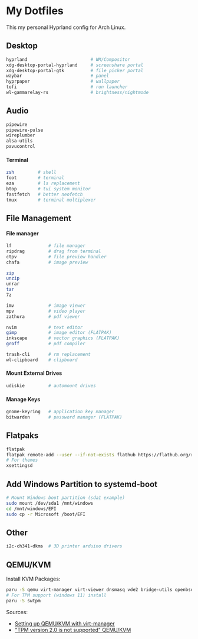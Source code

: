 # My Dotfiles

This my personal Hyprland config for Arch Linux.

## Desktop 
```sh
hyprland                        # WM/Compositor
xdg-desktop-portal-hyprland     # screenshare portal
xdg-desktop-portal-gtk          # file picker portal
waybar                          # panel 
hyprpaper                       # wallpaper
tofi                            # run launcher
wl-gammarelay-rs                # brightness/nightmode
```

## Audio
```sh
pipewire 
pipewire-pulse
wireplumber 
alsa-utils 
pavucontrol 
```

#### Terminal
```sh
zsh         # shell
foot        # terminal
eza         # ls replacement
btop        # tui system monitor
fastfetch   # better neofetch
tmux        # terminal multiplexer
```

## File Management
#### File manager
```sh
lf              # file manager
ripdrag         # drag from terminal 
ctpv            # file preview handler
chafa           # image preview

zip
unzip
unrar
tar
7z

imv             # image viewer
mpv             # video player
zathura         # pdf viewer

nvim            # text editor
gimp            # image editor (FLATPAK)
inkscape        # vector graphics (FLATPAK)
groff           # pdf compiler

trash-cli       # rm replacement
wl-clipboard    # clipboard
```
#### Mount External Drives
```sh
udiskie         # automount drives
```
#### Manage Keys
```sh
gnome-keyring   # application key manager
bitwarden       # password manager (FLATPAK)
```

## Flatpaks
```sh
flatpak
flatpak remote-add --user --if-not-exists flathub https://flathub.org/repo/flathub.flatpakrepo
# For themes
xsettingsd
```
## Add Windows Partition to systemd-boot
```sh
# Mount Windows boot partition (sda1 example)
sudo mount /dev/sda1 /mnt/windows
cd /mnt/windows/EFI
sudo cp -r Microsoft /boot/EFI
```

## Other
```sh
i2c-ch341-dkms  # 3D printer arduino drivers
```

## QEMU/KVM
Install KVM Packages:
```sh
paru -S qemu virt-manager virt-viewer dnsmasq vde2 bridge-utils openbsd-netcat ebtables iptables
# For TPM support (windows 11) install
paru -S swtpm 
```
Sources:
- [Setting up QEMU/KVM with virt-manager](https://forum.manjaro.org/t/how-to-setting-up-qemu-kvm-with-virt-manager/127431/1)
- ["TPM version 2.0 is not supported" QEMU/KVM](https://www.reddit.com/r/archlinux/comments/15mjqap/tpm_version_20_is_not_supported_qemukvm/)
